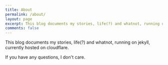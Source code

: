 ```yaml
---
title: About
permalink: /about/
layout: page
excerpt: This blog documents my stories, life(?) and whatnot, running on jekyll, currently hosted on cloudflare.
comments: false
---
```


This blog documents my stories, life(?) and whatnot, running on jekyll, currently hosted on cloudflare.

If you have any questions, I don't care.





